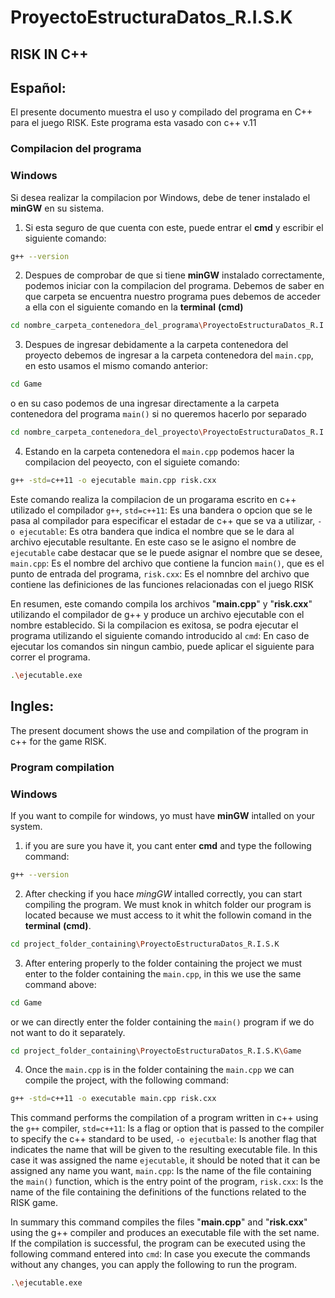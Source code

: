 # ProyectoEstructuraDatos_R.I.S.K

## RISK IN C++

## Español:

El presente documento muestra el uso y compilado del programa en C++ para el juego RISK.
Este programa esta vasado con c++ v.11

### Compilacion del programa
### Windows
Si desea realizar la compilacion por Windows, debe de tener instalado el **minGW** en su sistema.
1.  Si esta seguro de que cuenta con este, puede entrar el **cmd** y escribir el siguiente comando:
```sh
g++ --version
```
2.   Despues de comprobar de que si tiene **minGW** instalado correctamente, podemos iniciar con la compilacion del programa.
Debemos de saber en que carpeta se encuentra nuestro programa pues debemos de acceder a ella  con el siguiente comando en la **terminal** **(cmd)**
```sh
cd nombre_carpeta_contenedora_del_programa\ProyectoEstructuraDatos_R.I.S.K
```
3. Despues de ingresar debidamente a la carpeta contenedora del proyecto debemos de ingresar a la carpeta contenedora del `main.cpp`, en esto usamos el mismo comando anterior:
```sh
cd Game
```
o en su caso podemos de una ingresar directamente a la carpeta contenedora del programa `main()` si no queremos hacerlo por separado
```sh
cd nombre_carpeta_contenedora_del_proyecto\ProyectoEstructuraDatos_R.I.S.K\Game
```

4. Estando en la carpeta contenedora el `main.cpp` podemos hacer la compilacion del peoyecto, con el siguiete comando:
```sh
g++ -std=c++11 -o ejecutable main.cpp risk.cxx
```
Este comando realiza la compilacion de un progarama escrito en c++ utilizado el compilador `g++`, `std=c++11`: Es una bandera o opcion que se le pasa al compilador para especificar el estadar de c++ que se va a utilizar, `-o ejecutable`: Es otra bandera que indica el nombre que se le dara al archivo ejecutable resultante. En este caso se le asigno el nombre de `ejecutable` cabe destacar que se le puede asignar el nombre que se desee, `main.cpp`: Es el nombre del archivo que contiene la funcion `main()`, que es el punto de entrada del programa, `risk.cxx`: Es el nomnbre del archivo que contiene las definiciones de las funciones relacionadas con el juego RISK

En resumen, este comando compila los archivos "**main.cpp**" y "**risk.cxx**" utilizando el compilador de g++ y produce un archivo ejecutable con el nombre establecido. Si la compilacion es exitosa, se podra ejecutar el programa utilizando el siguiente comando introducido al `cmd`:
En caso de ejecutar los comandos sin ningun cambio, puede aplicar el siguiente para correr el programa.
```sh
.\ejecutable.exe
```

## Ingles:

The present document shows the use and compilation of the program in c++ for the game RISK.

### Program compilation
### Windows
If you want to compile for windows, yo must have **minGW** intalled on your system.
1. if you are sure you have it, you cant enter **cmd** and type the following command:
```sh
g++ --version
```
2. After checking if you hace *mingGW* intalled correctly, you can start compiling the program.
We must knok in whitch folder our program is located because we must access to it whit the followin comand in the **terminal** **(cmd)**.
```sh
cd project_folder_containing\ProyectoEstructuraDatos_R.I.S.K
```
3. After entering properly to the folder containing the project we must enter to the folder containing the `main.cpp`, in this we use the same command above:
```sh
cd Game
```
or we can directly enter the folder containing the `main()` program if we do not want to do it separately.
```sh
cd project_folder_containing\ProyectoEstructuraDatos_R.I.S.K\Game
```
4. Once the `main.cpp` is in the folder containing the `main.cpp` we can compile the project, with the following command:
```sh
g++ -std=c++11 -o executable main.cpp risk.cxx
```
This command performs the compilation of a program written in c++ using the `g++` compiler, `std=c++11`: Is a flag or option that is passed to the compiler to specify the c++ standard to be used, `-o ejecutbale`: Is another flag that indicates the name that will be given to the resulting executable file. In this case it was assigned the name `ejecutable`, it should be noted that it can be assigned any name you want, `main.cpp`: Is the name of the file containing the `main()` function, which is the entry point of the program, `risk.cxx`: Is the name of the file containing the definitions of the functions related to the RISK game.

In summary this command compiles the files "**main.cpp**" and "**risk.cxx**" using the g++ compiler and produces an executable file with the set name. If the compilation is successful, the program can be executed using the following command entered into `cmd`:
In case you execute the commands without any changes, you can apply the following to run the program.
```sh
.\ejecutable.exe
```
